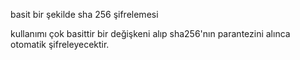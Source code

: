 basit bir şekilde sha 256 şifrelemesi

kullanımı çok basittir bir değişkeni alıp sha256'nın parantezini alınca otomatik şifreleyecektir.
